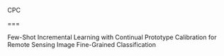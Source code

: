 CPC


===

Few-Shot Incremental Learning with Continual Prototype Calibration for Remote Sensing Image Fine-Grained Classification

